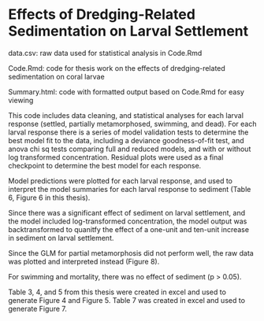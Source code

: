 # Effects of Dredging-Related Sedimentation on Larval Settlement

data.csv: raw data used for statistical analysis in Code.Rmd

Code.Rmd: code for thesis work on the effects of dredging-related sedimentation on coral larvae

Summary.html: code with formatted output based on Code.Rmd for easy viewing


This code includes data cleaning, and statistical analyses for each larval response (settled, partially metamorphosed, swimming, and dead).  For each larval response there is a series of model validation tests to determine the best model fit to the data, including a deviance goodness-of-fit test, and anova chi sq tests comparing full and reduced models, and with or without log transformed concentration.  Residual plots were used as a final checkpoint to determine the best model for each response.    

Model predictions were plotted for each larval response, and used to interpret the model summaries for each larval response to sediment (Table 6, Figure 6 in this thesis).  

Since there was a significant effect of sediment on larval settlement, and the model included log-transformed concentration, the model output was backtransformed to quanitfy the effect of a one-unit and ten-unit increase in sediment on larval settlement.  

Since the GLM for partial metamorphosis did not perform well, the raw data was plotted and interpreted instead (Figure 8).  

For swimming and mortality, there was no effect of sediment (p > 0.05).  

Table 3, 4, and 5 from this thesis were created in excel and used to generate Figure 4 and Figure 5.  Table 7 was created in excel and used to generate Figure 7.  


